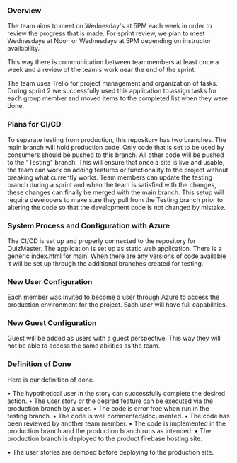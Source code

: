 ### Overview

The team aims to meet on Wednesday's at 5PM each week in order to review the progress that is made. For sprint review, we plan to meet Wednesdays at Noon or Wednesdays at 5PM depending on instructor availability.

This way there is communication between teammembers at least once a week and a review of the team's work near the end of the sprint. 

The team uses Trello for project management and organization of tasks. During sprint 2 we successfully used this application to assign tasks for each group member and moved items to the completed list when they were done.

### Plans for CI/CD

To separate testing from production, this repository has two branches. The main branch will hold production code. Only code that is set to be used by consumers should be pushed to this branch. All other code will be pushed to the "Testing" branch. This will ensure that once a site is live and usable, the team can work on adding features or functionality to the project without breaking what currently works. Team members can update the testing branch during a sprint and when the team is satisfied with the changes, these changes can finally be merged with the main branch. This setup will require developers to make sure they pull from the Testing branch prior to altering the code so that the development code is not changed by mistake.

### System Process and Configuration with Azure

The CI/CD is set up and properly connected to the repository for QuizMaster. The application is set up as static web application. There is a generic index.html for main. When there are any versions of code available it will be set up through the additional branches created for testing. 

### New User Configuration

Each member was invited to become a user through Azure to access the production environment for the project. Each user will have full capabilities. 

### New Guest Configuration

Guest will be added as users with a guest perspective. This way they will not be able to access the same abilities as the team. 

### Definition of Done

Here is our definition of done.

• The hypothetical user in the story can successfully complete the desired action.
• The user story or the desired feature can be executed via the production branch by a user.
• The code is error free when run in the testing branch.
• The code is well commented/documented.
• The code has been reviewed by another team member.
• The code is implemented in the production branch and the production branch runs as intended.
• The production branch is deployed to the product firebase hosting site.
 
• The user stories are demoed before deploying to the production site.

